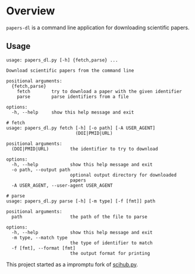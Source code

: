 # Overview
`papers-dl` is a command line application for downloading scientific papers.

## Usage
```
usage: papers_dl.py [-h] {fetch,parse} ...

Download scientific papers from the command line

positional arguments:
  {fetch,parse}
    fetch        try to download a paper with the given identifier
    parse        parse identifiers from a file

options:
  -h, --help     show this help message and exit  

# fetch
usage: papers_dl.py fetch [-h] [-o path] [-A USER_AGENT]
                          (DOI|PMID|URL)

positional arguments:
  (DOI|PMID|URL)        the identifier to try to download

options:
  -h, --help            show this help message and exit
  -o path, --output path
                        optional output directory for downloaded
                        papers
  -A USER_AGENT, --user-agent USER_AGENT

# parse
usage: papers_dl.py parse [-h] [-m type] [-f [fmt]] path

positional arguments:
  path                  the path of the file to parse

options:
  -h, --help            show this help message and exit
  -m type, --match type
                        the type of identifier to match
  -f [fmt], --format [fmt]
                        the output format for printing
```

This project started as a impromptu fork of [scihub.py](https://github.com/zaytoun/scihub.py).
